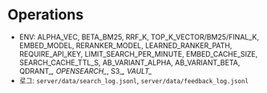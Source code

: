 
# Operations
- ENV: ALPHA_VEC, BETA_BM25, RRF_K, TOP_K_VECTOR/BM25/FINAL_K,
       EMBED_MODEL, RERANKER_MODEL, LEARNED_RANKER_PATH,
       REQUIRE_API_KEY, LIMIT_SEARCH_PER_MINUTE, EMBED_CACHE_SIZE, SEARCH_CACHE_TTL_S,
       AB_VARIANT_ALPHA, AB_VARIANT_BETA,
       QDRANT_*, OPENSEARCH_*, S3_*, VAULT_*
- 로그: `server/data/search_log.jsonl`, `server/data/feedback_log.jsonl`
